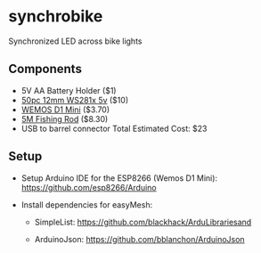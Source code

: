 # synchrobike
Synchronized LED across bike lights

## Components
* 5V AA Battery Holder ($1)
* [50pc 12mm WS281x 5v](https://www.aliexpress.com/item/500pcs-DC5V-DC12V-12mm-ws2811-ic-LED-Module-Black-Green-White-RWB-Wires-String-Christmas-led/32822399676.html?spm=2114.search0104.3.17.72fc3f53Tj4vqV&ws_ab_test=searchweb0_0,searchweb201602_3_10152_10151_10065_10344_10130_10068_10324_10547_10342_10325_10546_10343_10340_10548_10341_10545_10084_10617_10083_10616_10615_10307_10313_10059_10534_100031_10604_10103_10142,searchweb201603_2,ppcSwitch_4&algo_expid=28f5bf89-df28-4492-a030-a8fc22f4b6c8-2&algo_pvid=28f5bf89-df28-4492-a030-a8fc22f4b6c8&priceBeautifyAB=2) ($10)
* [WEMOS D1 Mini](https://wiki.wemos.cc/products:d1:d1_mini) ($3.70)
* [5M Fishing Rod](https://www.aliexpress.com/item/AZJ-Brand-Wholesale-2-1-7-2M-Stream-Fishing-Rod-Glass-Fiber-Telescopic-Fishing-Rod-Ultra/32794897069.html) ($8.30)
* USB to barrel connector
Total Estimated Cost: $23

## Setup
* Setup Arduino IDE for the ESP8266 (Wemos D1 Mini):  https://github.com/esp8266/Arduino
* Install dependencies for easyMesh:

   * SimpleList: https://github.com/blackhack/ArduLibrariesand 

   * ArduinoJson: https://github.com/bblanchon/ArduinoJson 
